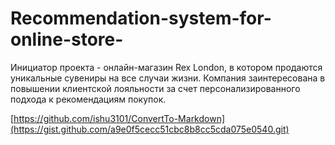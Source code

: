 # Recommendation-system-for-online-store-
Инициатор проекта - онлайн-магазин Rex London, в котором продаются уникальные сувениры на все случаи жизни. Компания заинтересована в повышении клиентской лояльности за счет персонализированного подхода к рекомендациям покупок.

[https://github.com/ishu3101/ConvertTo-Markdown](https://gist.github.com/a9e0f5cecc51cbc8b8cc5cda075e0540.git)

